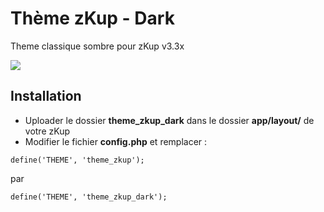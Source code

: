 Thème zKup - Dark
===============

Theme classique sombre pour zKup v3.3x

![](http://i.imgur.com/hmE2sl.png)

## Installation

- Uploader le dossier **theme_zkup_dark** dans le dossier **app/layout/** de votre zKup
- Modifier le fichier **config.php** et remplacer :

```
define('THEME', 'theme_zkup');
```

par

```
define('THEME', 'theme_zkup_dark');
```
